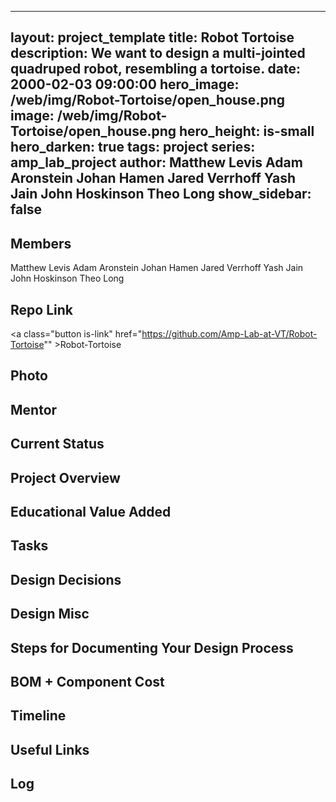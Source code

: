 
---
layout: project_template
title: Robot Tortoise
description: We want to design a multi-jointed quadruped robot, resembling a tortoise.
date: 2000-02-03 09:00:00
hero_image: /web/img/Robot-Tortoise/open_house.png
image: /web/img/Robot-Tortoise/open_house.png
hero_height: is-small
hero_darken: true
tags: project
series: amp_lab_project
author: Matthew Levis
Adam Aronstein
Johan Hamen
Jared Verrhoff
Yash Jain
John Hoskinson
Theo Long
show_sidebar: false
---



## Members
Matthew Levis
Adam Aronstein
Johan Hamen
Jared Verrhoff
Yash Jain
John Hoskinson
Theo Long

## Repo Link
<a class="button is-link" href="https://github.com/Amp-Lab-at-VT/Robot-Tortoise"" >Robot-Tortoise</a>

## Photo

## Mentor

## Current Status

## Project Overview


## Educational Value Added


## Tasks

## Design Decisions

## Design Misc

## Steps for Documenting Your Design Process

## BOM + Component Cost

## Timeline

## Useful Links

## Log
            